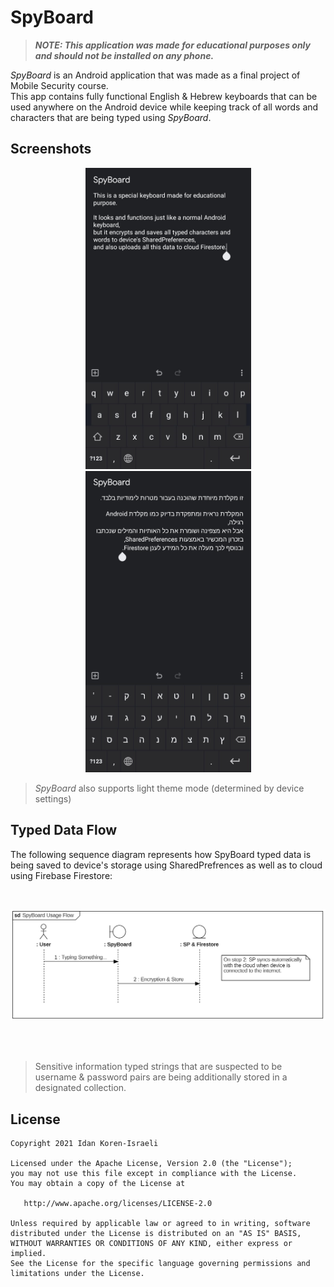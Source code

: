 # SpyBoard

>  ***NOTE: This application was made for educational purposes only and should not be installed on any phone.***
  

_SpyBoard_ is an Android application that was made as a final project of Mobile Security course.
</br>
This app contains fully functional English & Hebrew keyboards that can be used anywhere on the Android device while keeping track of all words and characters that are being typed using _SpyBoard_. 


## Screenshots
  <p float="left" align="middle" padding="35">
  <img src="/screenshots/screenshot_eng.png?raw=true" width="265" />
  <img src="/screenshots/screenshot_heb.png?raw=true" width="265" /> 
</p>

>_SpyBoard_ also supports light theme mode (determined by device settings) 

## Typed Data Flow
 
The following sequence diagram represents how SpyBoard typed data is being saved to device's storage using SharedPrefrences as well as to cloud using Firebase Firestore:
  
</br>
  <p float="left" align="middle" padding="0">
  <img src="/screenshots/seq_diagram.png?raw=true" width="580" />
</p>
</br>
</br>

> Sensitive information typed strings that are suspected to be username & password pairs are being additionally stored in a designated collection. 
  ## License

```
Copyright 2021 Idan Koren-Israeli

Licensed under the Apache License, Version 2.0 (the "License");
you may not use this file except in compliance with the License.
You may obtain a copy of the License at

   http://www.apache.org/licenses/LICENSE-2.0
   
Unless required by applicable law or agreed to in writing, software
distributed under the License is distributed on an "AS IS" BASIS,
WITHOUT WARRANTIES OR CONDITIONS OF ANY KIND, either express or implied.
See the License for the specific language governing permissions and
limitations under the License.
```